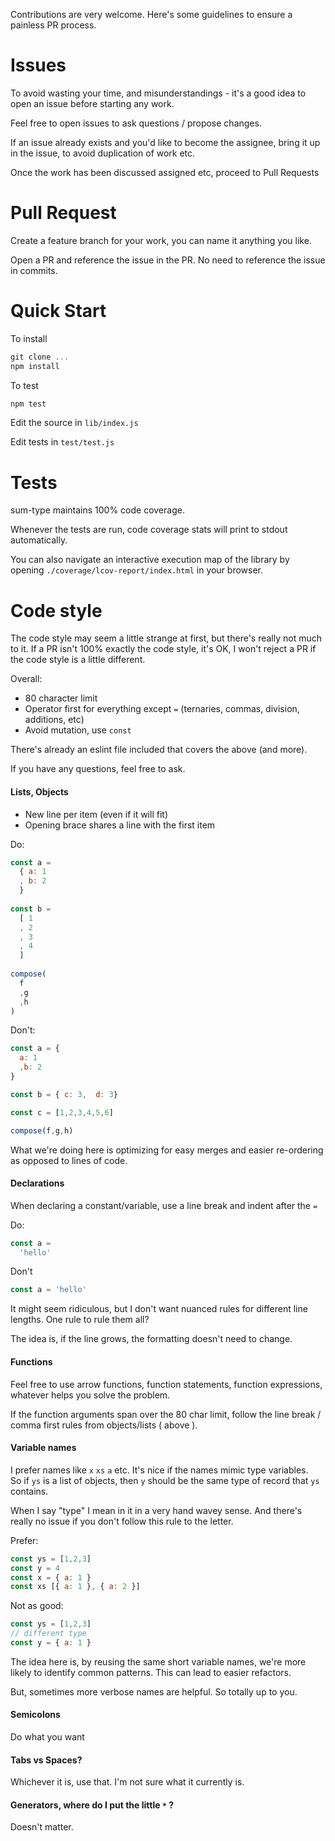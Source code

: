Contributions are very welcome.  Here's some guidelines to ensure a painless PR process.

Issues
======

To avoid wasting your time, and misunderstandings - it's a good idea to open an issue before starting any work.

Feel free to open issues to ask questions / propose changes.

If an issue already exists and you'd like to become the assignee, bring it up in the issue, to avoid duplication of work etc.

Once the work has been discussed assigned etc, proceed to Pull Requests

Pull Request
============

Create a feature branch for your work, you can name it anything you like.

Open a PR and reference the issue in the PR.  No need to reference the issue in commits.

Quick Start
===========

To install

```js
git clone ...
npm install
```

To test

```js
npm test
```

Edit the source in `lib/index.js`

Edit tests in `test/test.js`

Tests
=====

sum-type maintains 100% code coverage.

Whenever the tests are run, code coverage stats will print to stdout automatically.

You can also navigate an interactive execution map of the library by opening 
`./coverage/lcov-report/index.html` in your browser.


Code style
==========

The code style may seem a little strange at first, but there's really not much to it.
If a PR isn't 100% exactly the code style, it's OK, I won't reject a PR if the code style is a little different.

Overall:

- 80 character limit
- Operator first for everything except `=` (ternaries, commas, division, additions, etc)
- Avoid mutation, use `const`

There's already an eslint file included that covers the above (and more).  

If you have any questions, feel free to ask.

#### Lists, Objects

- New line per item (even if it will fit)
- Opening brace shares a line with the first item

Do:

```js
const a = 
  { a: 1
  , b: 2
  }
  
const b =
  [ 1
  , 2
  , 3
  , 4
  ]
  
compose(
  f
  ,g
  ,h
)
```

Don't:

```js
const a = {
  a: 1
  ,b: 2
}

const b = { c: 3,  d: 3}

const c = [1,2,3,4,5,6]

compose(f,g,h)
```

What we're doing here is optimizing for easy merges and easier re-ordering as opposed to lines of code.

#### Declarations

When declaring a constant/variable, use a line break and indent after the `=`

Do:

```js
const a =
  'hello'
```

Don't

```js
const a = 'hello'
```

It might seem ridiculous, but I don't want nuanced rules for different line lengths.  One rule to rule them all?

The idea is, if the line grows, the formatting doesn't need to change.

#### Functions

Feel free to use arrow functions, function statements, function expressions, whatever helps you solve the problem.

If the function arguments span over the 80 char limit, follow the line break / comma first rules from objects/lists ( above ).

#### Variable names

I prefer names like `x` `xs` `a` etc.  It's nice if the names mimic type variables.  
So if `ys` is a list of objects, then `y` should be the same type of record that `ys` contains.

When I say "type" I mean in it in a very hand wavey sense.  And there's really no issue if you don't follow this rule to the letter.

Prefer:

```js
const ys = [1,2,3]
const y = 4
const x = { a: 1 }
const xs [{ a: 1 }, { a: 2 }]
```

Not as good:

```js
const ys = [1,2,3]
// different type
const y = { a: 1 }
```

The idea here is, by reusing the same short variable names, we're more likely to identify common patterns.  This can lead to easier refactors.

But, sometimes more verbose names are helpful.  So totally up to you.

#### Semicolons

Do what you want

#### Tabs vs Spaces?

Whichever it is, use that.  I'm not sure what it currently is.

#### Generators, where do I put the little `*` ?

Doesn't matter.
